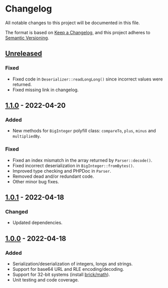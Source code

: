 # Changelog

All notable changes to this project will be documented in this file.

The format is based on [Keep a Changelog](https://keepachangelog.com/en/1.0.0/),
and this project adheres to [Semantic Versioning](https://semver.org/spec/v2.0.0.html).

## [Unreleased]
### Fixed
- Fixed code in `Deserializer::readLongLong()` since incorrect values were returned.
- Fixed missing link in changelog.

## [1.1.0] - 2022-04-20
### Added
- New methods for `BigInteger` polyfill class: `compareTo`, `plus`, `minus` and `multipliedBy`. 

### Fixed
- Fixed an index mismatch in the array returned by `Parser::decode()`.
- Fixed incorrect deserialization in `BigInteger::fromBytes()`.
- Improved type checking and PHPDoc in `Parser`.
- Removed dead and/or redundant code.
- Other minor bug fixes.

## [1.0.1] - 2022-04-18
### Changed
- Updated dependencies.

## [1.0.0] - 2022-04-18
### Added
- Serialization/deserialization of integers, longs and strings.
- Support for base64 URL and RLE encoding/decoding.
- Support for 32-bit systems (install [brick/math](https://packagist.org/packages/brick/math)).
- Unit testing and code coverage.


[Unreleased]: https://github.com/Sysbot-org/bin/compare/1.1.0...HEAD
[1.1.0]: https://github.com/Sysbot-org/bin/compare/1.0.1...1.1.0
[1.0.1]: https://github.com/Sysbot-org/bin/compare/1.0.0...1.0.1
[1.0.0]: https://github.com/Sysbot-org/tgscraper/releases/tag/1.0.0